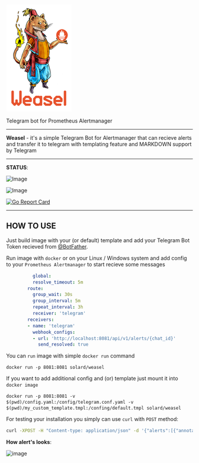 ![Image](weasel.png)

Telegram bot for Prometheus Alertmanager

---

**Weasel** - it's a simple Telegram Bot for Alertmanager that can recieve alerts and transfer it to telegram with templating feature and MARKDOWN support by Telegram

---

**STATUS**:

![Image](https://img.shields.io/github/workflow/status/solyard/weasel/Go?label=Go%20Compile%20&style=for-the-badge)

![Image](https://img.shields.io/github/workflow/status/solyard/weasel/ci?color=blue&label=Docker%20Build&style=for-the-badge)

[![Go Report Card](https://goreportcard.com/badge/github.com/solyard/weasel)](https://goreportcard.com/report/github.com/solyard/weasel)

---
<h2>HOW TO USE</h2>

Just build image with your (or default) template and add your Telegram Bot Token recieved from [@BotFather](https://t.me/botfather).

Run image with `docker` or on your Linux / Windows system and add config to your `Prometheus Alertmanager` to start recieve some messages

```yaml
          global:
          resolve_timeout: 5m
        route:
          group_wait: 30s
          group_interval: 5m
          repeat_interval: 3h
          receiver: 'telegram'
        receivers:
        - name: 'telegram'
          webhook_configs:
          - url: 'http://localhost:8081/api/v1/alerts/{chat_id}'
            send_resolved: true
```

You can `run` image with simple `docker run` command
```
docker run -p 8081:8081 solard/weasel
```
If you want to add additional config and (or) template just mount it into `docker image`
```
docker run -p 8081:8081 -v $(pwd)/config.yaml:/config/telegram.conf.yaml -v $(pwd)/my_custom_template.tmpl:/confing/default.tmpl solard/weasel
```

For testing your installation you simply can use `curl` with `POST` method:

```bash
curl -XPOST -H "Content-type: application/json" -d '{"alerts":[{"annotations":{"description":"SOME TEXT DATA","summary":"TEST ALERT"},"generatorURL":"http:\/\/alert:8080\/api\/v1\/15821810008956981301\/8832311346543396454\/status","labels":{"alertgroup":"rules","alertname":"CRITICAL TEST","instance":"my-test-instance","severity":"critical"},"startsAt":"2021-04-20T05:15:04.65109161Z"},{"annotations":{"description":"SOME TEXT DATA","summary":"TEST LERT"},"generatorURL":"http:\/\/alert:8080\/api\/v1\/15821810008956981301\/15760119835279596093\/status","labels":{"alertgroup":"rules","alertname":"WARNING TEST","instance":"my-test-instance","severity":"warning"},"startsAt":"2021-04-20T05:14:34.648183556Z"}],"commonAnnotations":{"summary":"SOME ANNOTATIONS"},"commonLabels":{"alertgroup":"rules","instance":"my-test-instance"},"externalURL":"http:\/\/alert:9093","groupKey":0,"groupLabels":{},"receiver":"telegram","status":"resolved","version":0}' 'localhost:8081/api/v1/alert/{chat_id}'
```

**How alert's looks**:

![image](https://user-images.githubusercontent.com/8751732/116091391-7062ac80-a6ad-11eb-8645-86f2750d1d21.png)

